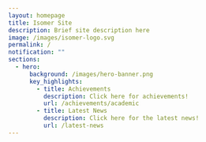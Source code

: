 ```yaml
---
layout: homepage
title: Isomer Site
description: Brief site description here
image: /images/isomer-logo.svg
permalink: /
notification: ""
sections:
  - hero:
      background: /images/hero-banner.png
      key_highlights:
        - title: Achievements
          description: Click here for achievements!
          url: /achievements/academic
        - title: Latest News
          description: Click here for the latest news!
          url: /latest-news
---
```

